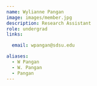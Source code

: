 ```yaml
---
name: Wylianne Pangan
image: images/member.jpg
description: Research Assistant
role: undergrad
links:

  email: wpangan@sdsu.edu

aliases:
  - W Pangan
  - W. Pangan
  - Pangan
---
```

